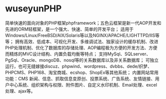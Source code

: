 wuseyunPHP
==========

简单快速的面向对象的PHP框架phpframework；五色云框架是新一代AOP开发和先进的ORM轻框架，是一个强大、快速、简单的开发平台； 适用于Windows/Linux/FreeBSD/AIX/Solaris等以及NGINX/APACHE/LIGHTTPD/IIS等等； 拥有高效、低成本、可视化开发、多维调试法、独家设计的缓存机制、改进PHP处理机制、优化了数据库的存储处理、AOP编程极为方便的开发方法、方便而精炼的MVC设计结构、内置负载均衡等特点； 支持MySql、SQLserver、PgSql、Oracle、mongoDB、nosql等的关系数据库以及非关系数据库； 可独立运行，也可无缝嫁接discuz、phpwind、wordpress、dvbbs、dede/织梦、PHPCMS、PHP168、淘宝商城、ecshop、ShopEx等其他系统； 内置网站常用功能：CMS 新闻、信息、抓取信息变原创、投票系统、广告系统、友情链接、用户中心系统、组织架构与权限、附件图片、自定义水印机制、Email处理、excel处理、ajax等。
